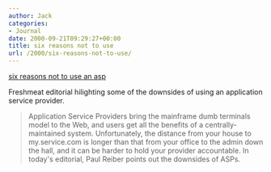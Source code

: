 ```yaml
---
author: Jack
categories:
- Journal
date: 2000-09-21T09:29:27+00:00
title: six reasons not to use
url: /2000/six-reasons-not-to-use/
---
```


[six reasons not to use an asp][1]

Freshmeat editorial hilighting some of the downsides of using an application service provider.
  


> Application Service Providers bring the mainframe dumb terminals model to the Web, and users get all the benefits of a centrally-maintained system. Unfortunately, the distance from your house to my.service.com is longer than that from your office to the admin down the hall, and it can be harder to hold your provider accountable. In today's editorial, Paul Reiber points out the downsides of ASPs.

  
>

 [1]: http://web.archive.org/web/20041205071205/http://freshmeat.net:80/news/2000/08/26/967348799.html